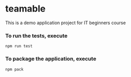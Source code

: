 # teamable
This is a demo application project for IT beginners course

### To run the tests, execute

    npm run test

### To package the application, execute

    npm pack